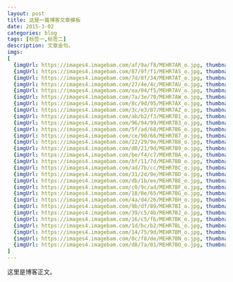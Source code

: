 ```yaml
---
layout: post
title: 这是一篇博客文章模板
date: 2015-3-02
categories: blog
tags: [标签一,标签二]
description: 文章金句。
imgs: 
[
  {imgUrl: https://images4.imagebam.com/af/9a/f8/MEHR7AR_o.jpg, thumbnail: https://thumbs4.imagebam.com/a7/23/5d/MEHR7AR_t.jpg},
  {imgUrl: https://images4.imagebam.com/87/9f/f1/MEHR7AS_o.jpg, thumbnail: https://thumbs4.imagebam.com/38/87/6c/MEHR7AS_t.jpg},
  {imgUrl: https://images4.imagebam.com/7d/8f/34/MEHR7AT_o.jpg, thumbnail: https://thumbs4.imagebam.com/62/48/1a/MEHR7AT_t.jpg},  
  {imgUrl: https://images4.imagebam.com/27/4e/4c/MEHR7AU_o.jpg, thumbnail: https://thumbs4.imagebam.com/c5/66/62/MEHR7AU_t.jpg},  
  {imgUrl: https://images4.imagebam.com/ea/04/f5/MEHR7AV_o.jpg, thumbnail: https://thumbs4.imagebam.com/bd/1f/1b/MEHR7AV_t.jpg}, 
  {imgUrl: https://images4.imagebam.com/7a/3e/70/MEHR7AW_o.jpg, thumbnail: https://thumbs4.imagebam.com/32/6e/7a/MEHR7AW_t.jpg}, 
  {imgUrl: https://images4.imagebam.com/8c/9d/95/MEHR7AX_o.jpg, thumbnail: https://thumbs4.imagebam.com/71/08/31/MEHR7AX_t.jpg}, 
  {imgUrl: https://images4.imagebam.com/3c/e3/07/MEHR7AZ_o.jpg, thumbnail: https://thumbs4.imagebam.com/e2/aa/ca/MEHR7AZ_t.jpg},
  {imgUrl: https://images4.imagebam.com/ab/b2/f3/MEHR7B1_o.jpg, thumbnail: https://thumbs4.imagebam.com/7b/02/e0/MEHR7B1_t.jpg}, 
  {imgUrl: https://images4.imagebam.com/96/94/99/MEHR7B3_o.jpg, thumbnail: https://thumbs4.imagebam.com/56/d7/34/MEHR7B3_t.jpg}, 
  {imgUrl: https://images4.imagebam.com/5f/ad/68/MEHR7B6_o.jpg, thumbnail: https://thumbs4.imagebam.com/1d/e5/72/MEHR7B6_t.jpg}, 
  {imgUrl: https://images4.imagebam.com/ce/90/66/MEHR7B7_o.jpg, thumbnail: https://thumbs4.imagebam.com/2b/99/97/MEHR7B7_t.jpg}, 
  {imgUrl: https://images4.imagebam.com/22/29/9e/MEHR7B8_o.jpg, thumbnail: https://thumbs4.imagebam.com/26/32/68/MEHR7B8_t.jpg}, 
  {imgUrl: https://images4.imagebam.com/d0/21/9d/MEHR7B9_o.jpg, thumbnail: https://thumbs4.imagebam.com/97/0f/98/MEHR7B9_t.jpg}, 
  {imgUrl: https://images4.imagebam.com/be/f4/c7/MEHR7BA_o.jpg, thumbnail: https://thumbs4.imagebam.com/90/58/e4/MEHR7BA_t.jpg}, 
  {imgUrl: https://images4.imagebam.com/bf/11/7d/MEHR7BB_o.jpg, thumbnail: https://thumbs4.imagebam.com/8b/2c/ab/MEHR7BB_t.jpg}, 
  {imgUrl: https://images4.imagebam.com/ad/7b/cc/MEHR7BC_o.jpg, thumbnail: https://thumbs4.imagebam.com/d4/4f/ce/MEHR7BC_t.jpg}, 
  {imgUrl: https://images4.imagebam.com/31/2d/9e/MEHR7BD_o.jpg, thumbnail: https://thumbs4.imagebam.com/d0/d7/76/MEHR7BD_t.jpg}, 
  {imgUrl: https://images4.imagebam.com/db/1b/ee/MEHR7BE_o.jpg, thumbnail: https://thumbs4.imagebam.com/30/7d/a2/MEHR7BE_t.jpg}, 
  {imgUrl: https://images4.imagebam.com/c0/9c/ad/MEHR7BF_o.jpg, thumbnail: https://thumbs4.imagebam.com/8c/c0/39/MEHR7BF_t.jpg}, 
  {imgUrl: https://images4.imagebam.com/18/0e/65/MEHR7BG_o.jpg, thumbnail: https://thumbs4.imagebam.com/fa/85/a9/MEHR7BG_t.jpg}, 
  {imgUrl: https://images4.imagebam.com/4a/d4/26/MEHR7BH_o.jpg, thumbnail: https://thumbs4.imagebam.com/4a/3e/19/MEHR7BH_t.jpg}, 
  {imgUrl: https://images4.imagebam.com/9b/df/89/MEHR7BI_o.jpg, thumbnail: https://thumbs4.imagebam.com/24/4f/3a/MEHR7BI_t.jpg}, 
  {imgUrl: https://images4.imagebam.com/39/c5/4b/MEHR7BJ_o.jpg, thumbnail: https://thumbs4.imagebam.com/a2/d3/2a/MEHR7BJ_t.jpg}, 
  {imgUrl: https://images4.imagebam.com/16/c5/fb/MEHR7BK_o.jpg, thumbnail: https://thumbs4.imagebam.com/6e/e5/65/MEHR7BK_t.jpg}, 
  {imgUrl: https://images4.imagebam.com/1d/bc/b2/MEHR7BL_o.jpg, thumbnail: https://thumbs4.imagebam.com/93/87/b5/MEHR7BL_t.jpg}, 
  {imgUrl: https://images4.imagebam.com/14/75/9d/MEHR7BM_o.jpg, thumbnail: https://thumbs4.imagebam.com/75/2d/bc/MEHR7BM_t.jpg}, 
  {imgUrl: https://images4.imagebam.com/0c/f8/de/MEHR7BN_o.jpg, thumbnail: https://thumbs4.imagebam.com/25/bf/34/MEHR7BN_t.jpg}, 
  {imgUrl: https://images4.imagebam.com/d8/7a/01/MEHR7BO_o.jpg, thumbnail: https://thumbs4.imagebam.com/2a/2b/73/MEHR7BO_t.jpg}
]
---
```


这里是博客正文。
